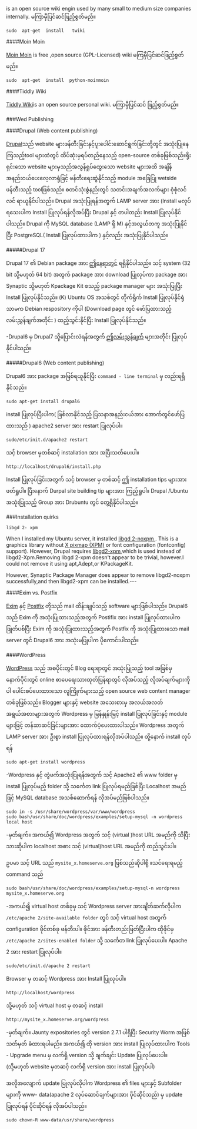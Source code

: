 is an open source wiki engin used by many small to medium size companies internally. မကြာမှီပြင်ဆင်ဖြည့်စွတ်မည်။

	sudo  apt-get  install   twiki

####Moin Moin

[Moin Moin](http://moinmo.in/) is free ,open source (GPL-Licensed) wiki မကြမှီပြင်ဆင်ဖြည့်စွတ်မည်။

	sudo  apt-get  install  python-moinmoin

####Tiddly  Wiki

[Tiddly Wiki](http://www.tiddlywiki.com/)is an open source personal wiki. မကြာမှီပြင်ဆင် ဖြည့်စွတ်မည်။

###Wed  Publishing

####Drupal (Web  content  publishing)

[Drupal](http://drupal.org/)သည် website များဖန်တီးခြင်းနှင့်ပူးပေါင်းဆောင်ရွက်ခြင်းတို့တွင် 
အသုံးပြုနေကြသည့်tool  များထဲတွင် ထိပ်ဆုံးမှရပ်တည်နေသည့် open-source  တစ်ခုဖြစ်သည်။ရိုးရှင်းသော  website  များမှသည်အလွန်ရှုပ်ထွေးသော website များအထိ အချိန်အနည်းငယ်ပေးလေ့လာရုံဖြင့် ဖန်တီးရေးဆွဲနိုင်သည့် module အခြေပြု wetside ဖန်တီးသည့် toolဖြစ်သည်။ စတင်သုံးစွဲနည်းတွင် သတင်းအချက်အလက်များ စုံစုံလင်လင် ရာယူနိုင်ပါသည်။ Drupal အသုံးပြုရန်အတွက် LAMP server အား 
(Install မလုပ်ရသေးပါက Install ပြုလုပ်ရန်လိုအပ်ပြီး Drupal နှင့် တပါတည်း Install  ပြုလုပ်နိုင်ပါသည်။ Drupal ကို MySQL database (LAMP ရှိ M) နှင့်အလွယ်တကူ အသုံးပြုနိုင်ပြီး PostgreSQL( Install 
ပြုလုပ်ထားပါက ) နှင့်လည်း အသုံးပြုနိုင်ပါသည်။


#####Drupal 17

Drupal 17 ၏ Debian package အား [ဤနေရာတွင်](https://packages.debian.org/sid/all/drupal7/) ရရှိနိုင်ပါသည်။ သင့် system (32 bit သို့မဟုတ် 64 bit) အတွက် package အား download ပြုလုပ်ကာ package
အား Synaptic သို့မဟုတ် Kpackage Kit စသည့် package manager များ အသုံးပြုပြီး  Install ပြုလုပ်နိုင်သည်။ (K) Ubuntu OS အသစ်တွင် တိုက်ရိုက် Install ပြုလုပ်နိုင်ရုံသာမက Debian respository ကိုပါ (Download
page တွင် ဖော်ပြထားသည့် လမ်းညွှန်ချက်အတိုင်း ) ထည့်သွင်းနိုင်ပြီး Install ပြုလုပ်နိုင်သည်။

-Drupal6 မှ Drupal7 သို့ပြောင်းလဲရန်အတွက် [ဤလမ်းညွှန်ချက်](http://drupal.org/node/570162) များအတိုင်း ပြုလုပ်နိုင်ပါသည်။


#####Drupal6 (Web content publishing)

Drupal6 အား package အဖြစ်ရယူနိုင်ပြီး  `command - line terminal` မှ လည်းရရှိနိုင်သည်။

	sudo apt-get install drupal6

install ပြုလုပ်ပြီးပါက( ဖြစ်လာနိုင်သည့်  ပြသနာအနည်းငယ်အား အောက်တွင်ဖော်ပြထားသည် ) apache2
server အား restart ပြုလုပ်ပါ။

	sudo/etc/init.d/apache2 restart

သင့် browser မှတစ်ဆင့် installation အား အပြီးသတ်ပေးပါ။

	http://localhost/drupal6/install.php

Install ပြုလုပ်ခြင်းအတွက် သင့် browser မှ တစ်ဆင့် ဤ installation tips များအားဖတ်ရှုပါ။ ပြီးနောက် Durpal site building tip များအား ကြည့်ရှုပါ။ Drupal /Ubuntu အသုံးပြုသည့် Group အား Drubuntu တွင်
တွေ့ရှိနိုင်ပါသည်။


###Installation quirks

	libgd 2- xpm

When I installed my Ubuntu server, it installed [libgd 2-noxpm
](http://package.ubuntu.com/jaunty/libgd2-noxpm). This is a graphics library without [X pixmap (XPM)](http://en.wikipedia.org/wiki/X_PixMap) or font configuration (fontconfig)
support). However, Drupal requires [libgd2-xpm](http://packages.ubuntu.com/jaunty/libgd2-xpm),which is used instead of libgd2-Xpm.Removing libgd 2-xpm doesn't appear to be trivial,
however.I could not remove it using apt,Adept,or KPackageKit.
 
However, Synaptic Package Manager does appear to remove libgd2-noxpm successfully,and
then libgd2-xpm can be installed.---

####Exim vs. Postfix

[Exim](http://www.exim.org/) နှင့် [Postfix](http://www.postfix.org/) တို့သည် mail ထိန်းချုပ်သည့် software များဖြစ်ပါသည်။ Drupal6 သည် Exim ကို အသုံးပြုထားသည့်အတွက်  Postifix အား install ပြုလုပ်ထားပါက ဖြုတ်ပစ်ပြီး Exim ကို အသုံးပြုထားသည့်အတွက် Postfix ကို အသုံးပြုထားသော 
mail server တွင် Drupal6 အား အသုံးမပြုပါက ပိုကောင်းပါသည်။

####WordPress

[WordPress](http://wordpress.org/) သည် အစပိုင်းတွင် Blog ရေးရာတွင် အသုံးပြုသည့် tool အဖြစ်မှ နောက်ပိုင်းတွင် online စာပေရေးသားထုတ်ပြန်ရာတွင် လိုအပ်သည့် လိုအပ်ချက်များကိုပါ ပေါင်းစပ်ပေးထားသော လူကြိုက်များသည့် open source web content manager တစ်ခုဖြစ်သည်။ Blogger များနှင့် website အသေးစားမှ အလယ်အလတ် အရွယ်အစားများအတွက် Wordpress မှ မြန်နှုန်းမြင့် install ပြုလုပ်ခြင်းနှင့် module များဖြင့် တန်ဆာဆင်ခြင်းများအား ထောက်ပံ့ပေးထားပါသည်။ Wordpress အတွက်
LAMP server အား ဦးစွာ install ပြုလုပ်ထားရန်လိုအပ်ပါသည်။ ထို့နောက် install လုပ်ရန်

	sudo apt-get install wordpress

-Wordpress နှင့် တွဲဖက်အသုံးပြုရန်အတွက် သင့် Apache2 ၏ www folder မှ install ပြုလုပ်မည့် 
folder သို့ သင်္ကေတ link ပြုလုပ်ရမည်ဖြစ်ပြီး  Localhost အမည်ဖြင့် MySQL database
အသစ်ဆောက်ရန် လိုအပ်မည်ဖြစ်ပါသည်။

	sudo in -s /usr/share/wordpress/var/www/wordpress
	sudo bash/usr/share/doc/wordpress/examples/setup-mysql -n wordpress local host

-မှတ်ချက်။ အကယ်၍ Wordpress အတွက် သင့် (virtual )host URL အမည်ကို သိပြီးသားဆိုပါက 
localhost အစား သင့် (virtual)host URL အမည်ကို ထည့်သွင်းပါ။

ဥပမာ သင့် URL သည် `mysite_x.homeserve.org` ဖြစ်သည်ဆိုပါစို့ ။သင်ရေးရမည့် command သည် 

	sudo bash/usr/share/doc/wordpress/examples/setup-mysql-n wordpress mysite_x.homeserve.org

-အကယ်၍ virtual host တစ်ခုမှ သင့် Wordpress server အားချိတ်ဆက်လိုပါက `/etc/apache 2/site-available folder` တွင် သင့် virtual host အတွက် configuration ဖိုင်တစ်ခု ဖန်တီးပါ။  ဖိုင်အား ဖန်တီးတည်းဖြတ်ပြီးပါက ထိုဖိုင်မှ `/etc/apache 2/sites-enabled folder` သို့ သင်္ကေတ link 
ပြုလုပ်ပေးပါ။ Apache 2 အား restart ပြုလုပ်ပါ။

	sudo/etc/init.d/apache 2 restart

Browser မှ တဆင့် Wordpress အား Install ပြုလုပ်ပါ။

	http://localhost/wordpress

သို့မဟုတ် သင့် virtual host မှ တဆင့် install

	http://mysite_x.homeserve.org/wordpress

-မှတ်ချက်။ Jaunty expositories တွင် version 2.7.1 ပါရှိပြီး Security Worm အဖြစ်သတ်မှတ် ခံထားရပါမည်။ အကယ်၍ ထို version အား install ပြုလုပ်ထားပါက Tools - Upgrade menu မှ လက်ရှိ version သို့ ချက်ချင်း Update ပြုလုပ်ပေးပါ။ (သို့မဟုတ် website မှတဆင့် လက်ရှိ version အား install ပြုလုပ်ပါ)

အလိုအလျောက် update ပြုလုပ်လိုပါက Wordpress ၏ files များနှင့် Subfolder များကို www- data(apache 2 လုပ်ဆောင်ချက်များအား ပိုင်ဆိုင်သည်) မှ update ပြုလုပ်ရန် ပိုင်ဆိုင်ရန် လိုအပ်ပါသည်။

	sudo chown-R www-data/usr/share/wordpress
